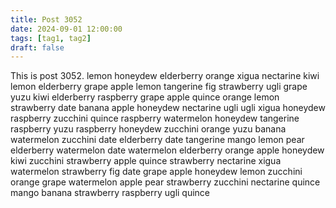 ```yaml
---
title: Post 3052
date: 2024-09-01 12:00:00
tags: [tag1, tag2]
draft: false
---
```

This is post 3052.
lemon
honeydew
elderberry
orange
xigua
nectarine
kiwi
lemon
elderberry
grape
apple
lemon
tangerine
fig
strawberry
ugli
grape
yuzu
kiwi
elderberry
raspberry
grape
apple
quince
orange
lemon
strawberry
date
banana
apple
honeydew
nectarine
ugli
ugli
xigua
honeydew
raspberry
zucchini
quince
raspberry
watermelon
honeydew
tangerine
raspberry
yuzu
raspberry
honeydew
zucchini
orange
yuzu
banana
watermelon
zucchini
date
elderberry
date
tangerine
mango
lemon
pear
elderberry
watermelon
date
watermelon
elderberry
orange
apple
honeydew
kiwi
zucchini
strawberry
apple
quince
strawberry
nectarine
xigua
watermelon
strawberry
fig
date
grape
apple
honeydew
lemon
zucchini
orange
grape
watermelon
apple
pear
strawberry
zucchini
nectarine
quince
mango
banana
strawberry
raspberry
ugli
quince
